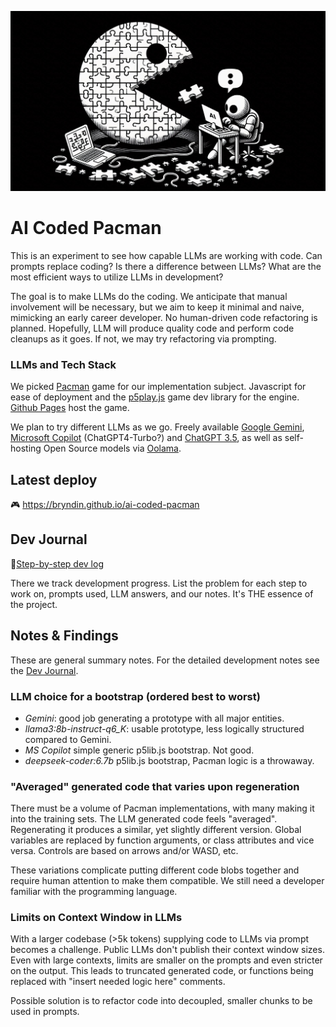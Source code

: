 ![AI Coded Pacman](logo.png "AI Coded Pacman")

# AI Coded Pacman

This is an experiment to see how capable LLMs are working with code. Can prompts replace coding? Is there a difference between LLMs? What are the most efficient ways to utilize LLMs in development?

The goal is to make LLMs do the coding. We anticipate that manual involvement will be necessary, but we aim to keep it minimal and naive, mimicking an early career developer. No human-driven code refactoring is planned. Hopefully, LLM will produce quality code and perform code cleanups as it goes. If not, we may try refactoring via prompting.

### LLMs and Tech Stack

We picked [Pacman](https://en.wikipedia.org/wiki/Pac-Man) game for our implementation subject. Javascript for ease of deployment and the [p5play.js](https://p5js.org/) game dev library for the engine. [Github Pages](https://pages.github.com/) host the game.


We plan to try different LLMs as we go. Freely available [Google Gemini](https://gemini.google.com/), [Microsoft Copilot](https://copilot.microsoft.com/) (ChatGPT4-Turbo?) and [ChatGPT 3.5](https://chatgpt.com/), as well as self-hosting Open Source models via [Oolama](https://ollama.com/).

## Latest deploy
🎮 https://bryndin.github.io/ai-coded-pacman

## Dev Journal
📒[Step-by-step dev log](journal.md)

There we track development progress. List the problem for each step to work on, prompts used, LLM answers, and our notes. It's THE essence of the project.

## Notes & Findings
These are general summary notes. For the detailed development notes see the [Dev Journal](journal.md).

### **LLM choice for a bootstrap** (ordered best to worst)
  - *Gemini*: good job generating a prototype with all major entities.
  - *llama3:8b-instruct-q6_K*: usable prototype, less logically structured compared to Gemini.
  - *MS Copilot* simple generic p5lib.js bootstrap. Not good.
  - *deepseek-coder:6.7b* p5lib.js bootstrap, Pacman logic is a throwaway.

### "Averaged" generated code that varies upon regeneration
There must be a volume of Pacman implementations, with many making it into the training sets. The LLM generated code feels "averaged". Regenerating it produces a similar, yet slightly different version. Global variables are replaced by function arguments, or class attributes and vice versa. Controls are based on arrows and/or WASD, etc.

These variations complicate putting different code blobs together and require human attention to make them compatible. We still need a developer familiar with the programming language.

### Limits on Context Window in LLMs
With a larger codebase (>5k tokens) supplying code to LLMs via prompt becomes a challenge. Public LLMs don't publish their context window sizes. Even with large contexts, limits are smaller on the prompts and even stricter on the output. This leads to truncated generated code, or functions being replaced with "insert needed logic here" comments.

Possible solution is to refactor code into decoupled, smaller chunks to be used in prompts.